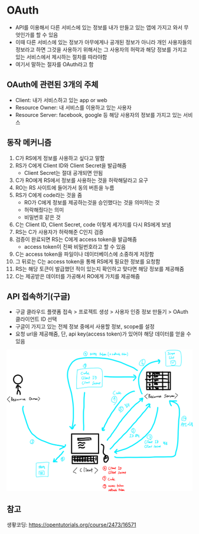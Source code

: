 # OAuth

- API를 이용해서 다른 서비스에 있는 정보를 내가 만들고 있는 앱에 가지고 와서 무엇인가를 할 수 있음
- 이때 다른 서비스에 있는 정보가 아무에게나 공개된 정보가 아니라 개인 사용자들의 정보라고 하면 그것을 사용하기 위해서는 그 사용자의 허락과 해당 정보를 가지고 있는 서비스에서 제시하는 절차를 따라야함
- 여기서 말하는 절자를 OAuth라고 함



## OAuth에 관련된 3개의 주체

- Client: 내가 서비스하고 있는 app or web
- Resource Owner: 내 서비스를 이용하고 있는 사용자
- Resource Server: facebook, google 등 해당 사용자의 정보를 가지고 있는 서비스



## 동작 메커니즘

1. C가 RS에게 정보를 사용하고 싶다고 말함
2. RS가 C에게 Client ID와 Client Secret을 발급해줌
   - Client Secret는 절대 공개되면 안됨
3. C가 RO에게 RS에서 정보를 사용하는 것을 허락해달라고 요구
4. RO는 RS 사이트에 들어가서 동의 버튼을 누름
5. RS가 C에게 code라는 것을 줌
   - RO가 C에게 정보를 제공하는것을 승인했다는 것을 의미하는 것
   - 허락해줬다는 의미
   - 비밀번호 같은 것
6. C는 Client ID, Client Secret, code 이렇게 세가지를 다시 RS에게 보냄
7. RS는 C가 사용자가 허락해준 C인지 검증
8. 검증이 완료되면 RS는 C에게 access token을 발급해줌
   - access token이 진짜 비밀번호라고 할 수 있음
9. C는 access token을 파일이나 데이터베이스에 소중하게 저장함
10. 그 뒤로는 C는 access token을 통해 RS에게 필요한 정보를 요청함
11. RS는 해당 토큰이 발급했던 적이 있는지 확인하고 맞다면 해당 정보를 제공해줌
12. C는 제공받은 데이터를 가공해서 RO에게 가치를 제공해줌



## API 접속하기(구글)

- 구글 클라우드 플랫폼 접속 > 프로젝트 생성 > 사용자 인증 정보 만들기 > OAuth 클라이언트 ID 선택
- 구글이 가지고 있는 전체 정보 중에서 사용할 정보, scope를 설정
- 요청 url을 제공해줌, 단, api key(access token)가 있어야 해당 데이터를 얻을 수 있음

![OAuth](images/OAuth.png)





## 참고

생홯코딩: https://opentutorials.org/course/2473/16571







